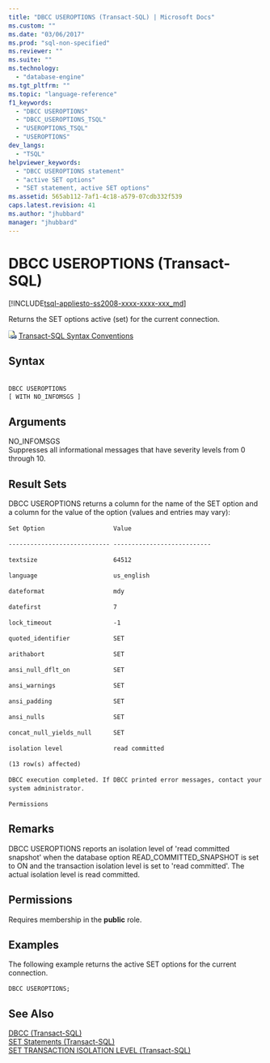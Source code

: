 ```yaml
---
title: "DBCC USEROPTIONS (Transact-SQL) | Microsoft Docs"
ms.custom: ""
ms.date: "03/06/2017"
ms.prod: "sql-non-specified"
ms.reviewer: ""
ms.suite: ""
ms.technology: 
  - "database-engine"
ms.tgt_pltfrm: ""
ms.topic: "language-reference"
f1_keywords: 
  - "DBCC USEROPTIONS"
  - "DBCC_USEROPTIONS_TSQL"
  - "USEROPTIONS_TSQL"
  - "USEROPTIONS"
dev_langs: 
  - "TSQL"
helpviewer_keywords: 
  - "DBCC USEROPTIONS statement"
  - "active SET options"
  - "SET statement, active SET options"
ms.assetid: 565ab112-7af1-4c18-a579-07cdb332f539
caps.latest.revision: 41
ms.author: "jhubbard"
manager: "jhubbard"
---
```

# DBCC USEROPTIONS (Transact-SQL)
[!INCLUDE[tsql-appliesto-ss2008-xxxx-xxxx-xxx_md](../../database-engine/configure/windows/includes/tsql-appliesto-ss2008-xxxx-xxxx-xxx-md.md)]

  Returns the SET options active (set) for the current connection.  
  
 ![Topic link icon](../../database-engine/configure/windows/media/topic-link.gif "Topic link icon") [Transact-SQL Syntax Conventions](../../t-sql/language-elements/transact-sql-syntax-conventions-transact-sql.md)  
  
## Syntax  
  
```  
  
DBCC USEROPTIONS  
[ WITH NO_INFOMSGS ]  
```  
  
## Arguments  
 NO_INFOMSGS  
 Suppresses all informational messages that have severity levels from 0 through 10.  
  
## Result Sets  
 DBCC USEROPTIONS returns a column for the name of the SET option and a column for the value of the option (values and entries may vary):  
  
 `Set Option                   Value`  
  
 `---------------------------- ---------------------------`  
  
 `textsize                     64512`  
  
 `language                     us_english`  
  
 `dateformat                   mdy`  
  
 `datefirst                    7`  
  
 `lock_timeout                 -1`  
  
 `quoted_identifier            SET`  
  
 `arithabort                   SET`  
  
 `ansi_null_dflt_on            SET`  
  
 `ansi_warnings                SET`  
  
 `ansi_padding                 SET`  
  
 `ansi_nulls                   SET`  
  
 `concat_null_yields_null      SET`  
  
 `isolation level              read committed`  
  
 `(13 row(s) affected)`  
  
 `DBCC execution completed. If DBCC printed error messages, contact your system administrator.`  
  
 `Permissions`  
  
## Remarks  
 DBCC USEROPTIONS reports an isolation level of 'read committed snapshot' when the database option READ_COMMITTED_SNAPSHOT is set to ON and the transaction isolation level is set to 'read committed'. The actual isolation level is read committed.  
  
## Permissions  
 Requires membership in the **public** role.  
  
## Examples  
 The following example returns the active SET options for the current connection.  
  
```tsql  
DBCC USEROPTIONS;  
```  
  
## See Also  
 [DBCC &#40;Transact-SQL&#41;](../../t-sql/database-console-commands/dbcc-transact-sql.md)   
 [SET Statements &#40;Transact-SQL&#41;](../../t-sql/statements/set-statements-transact-sql.md)   
 [SET TRANSACTION ISOLATION LEVEL &#40;Transact-SQL&#41;](../../t-sql/statements/set-transaction-isolation-level-transact-sql.md)  
  
  